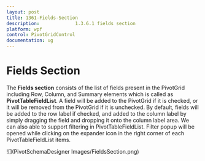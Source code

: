 ```yaml
---
layout: post
title: 1361-Fields-Section
description:             1.3.6.1 fields section
platform: wpf
control: PivotGridControl
documentation: ug
---
```


# Fields Section

The **Fields section** consists of the list of fields present in the PivotGrid including Row, Column, and Summary elements which is called as **PivotTableFieldList**. A field will be added to the PivotGrid if it is checked, or it will be removed from the PivotGrid if it is unchecked. By default, fields will be added to the row label if checked, and added to the column label by simply dragging the field and dropping it onto the column label area. We can also able to support filtering in PivotTableFieldList. Filter popup will be opened while clicking on the expander icon in the right corner of each PivotTableFieldList items.

![](PivotSchemaDesigner Images/FieldsSection.png)



